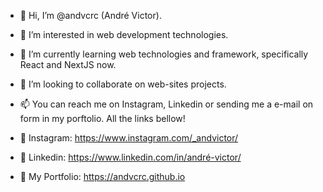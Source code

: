 - 👋 Hi, I’m @andvcrc (André Victor).
- 👀 I’m interested in web development technologies.
- 🌱 I’m currently learning web technologies and framework, specifically React and NextJS now.
- 💞️ I’m looking to collaborate on web-sites projects.
- 📫 You can reach me on Instagram, Linkedin or sending me a e-mail on form in my porftolio. All the links bellow!

- 🔗 Instagram: https://www.instagram.com/_andvictor/
- 🔗 Linkedin: https://www.linkedin.com/in/andré-victor/
- 🔗 My Portfolio: https://andvcrc.github.io

<!---
andvcrc/andvcrc is a ✨ special ✨ repository because its `README.md` (this file) appears on your GitHub profile.
You can click the Preview link to take a look at your changes.
--->
